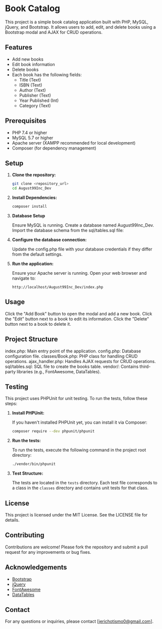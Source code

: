 # Book Catalog

This project is a simple book catalog application built with PHP, MySQL, jQuery, and Bootstrap. It allows users to add, edit, and delete books using a Bootstrap modal and AJAX for CRUD operations.

## Features

- Add new books
- Edit book information
- Delete books
- Each book has the following fields:
  - Title (Text)
  - ISBN (Text)
  - Author (Text)
  - Publisher (Text)
  - Year Published (Int)
  - Category (Text)

## Prerequisites

- PHP 7.4 or higher
- MySQL 5.7 or higher
- Apache server (XAMPP recommended for local development)
- Composer (for dependency management)

## Setup

1. **Clone the repository:**

   ```sh
   git clone <repository_url>
   cd August99Inc_Dev
   ```

2. **Install Dependencies:**

   ```sh
   composer install
   ```

3. **Database Setup**

   Ensure MySQL is running.
   Create a database named August99Inc_Dev.
   Import the database schema from the sql/tables.sql file:

4. **Configure the database connection:**

   Update the config.php file with your database credentials if they differ from the default settings.

5. **Run the application:**

   Ensure your Apache server is running. Open your web browser and navigate to:

   ```
   http://localhost/August99Inc_Dev/index.php
   ```

## Usage

Click the "Add Book" button to open the modal and add a new book.
Click the "Edit" button next to a book to edit its information.
Click the "Delete" button next to a book to delete it.

## Project Structure

index.php: Main entry point of the application.
config.php: Database configuration file.
classes/Book.php: PHP class for handling CRUD operations.
ajax_handler.php: Handles AJAX requests for CRUD operations.
sql/tables.sql: SQL file to create the books table.
vendor/: Contains third-party libraries (e.g., FontAwesome, DataTables).

## Testing

This project uses PHPUnit for unit testing. To run the tests, follow these steps:

1. **Install PHPUnit:**

   If you haven't installed PHPUnit yet, you can install it via Composer:

   ```sh
   composer require --dev phpunit/phpunit
   ```

2. **Run the tests:**

   To run the tests, execute the following command in the project root directory:

   ```sh
   ./vendor/bin/phpunit
   ```

3. **Test Structure:**

   The tests are located in the `tests` directory. Each test file corresponds to a class in the `classes` directory and contains unit tests for that class.

## License

This project is licensed under the MIT License. See the LICENSE file for details.

## Contributing

Contributions are welcome! Please fork the repository and submit a pull request for any improvements or bug fixes.

## Acknowledgements
- [Bootstrap](https://getbootstrap.com/)
- [jQuery](https://jquery.com/)
- [FontAwesome](https://fontawesome.com/)
- [DataTables](https://datatables.net/)

## Contact
For any questions or inquiries, please contact [jerichotismo0@gmail.com].

